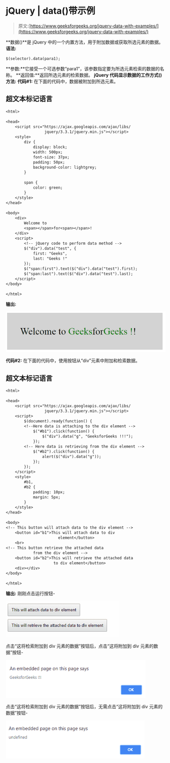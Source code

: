 # jQuery | data()带示例

> 原文:[https://www.geeksforgeeks.org/jquery-data-with-examples/](https://www.geeksforgeeks.org/jquery-data-with-examples/)

**数据()**是 jQuery 中的一个内置方法，用于附加数据或获取所选元素的数据。
**语法:**

```
$(selector).data(para1);
```

**参数:**它接受一个可选参数“para1”，该参数指定要为所选元素检索的数据的名称。
**返回值:**返回所选元素的检索数据。
**jQuery 代码显示数据的工作方式()方法:**
**代码#1:**
在下面的代码中，数据被附加到所选元素。

## 超文本标记语言

```
<html>

<head>
    <script src="https://ajax.googleapis.com/ajax/libs/
                 jquery/3.3.1/jquery.min.js"></script>
    <style>
        div {
            display: block;
            width: 500px;
            font-size: 37px;
            padding: 50px;
            background-color: lightgrey;
        }

        span {
            color: green;
        }
    </style>
</head>

<body>
    <div>
        Welcome to
        <span></span>for<span></span>!
    </div>
    <script>
        <!-- jQuery code to perform data method -->
        $("div").data("test", {
            first: "Geeks",
            last: "Geeks !"
        });
        $("span:first").text($("div").data("test").first);
        $("span:last").text($("div").data("test").last);
    </script>
</body>

</html>
```

**输出:**

![](img/158e91caceabc567f6c2d7a8da392095.png)

**代码#2:**
在下面的代码中，使用按钮从“div”元素中附加和检索数据。

## 超文本标记语言

```
<html>

<head>
    <script src="https://ajax.googleapis.com/ajax/libs/
                 jquery/3.3.1/jquery.min.js"></script>
    <script>
        $(document).ready(function() {
        <!--Here data is attaching to the div element -->
            $("#b1").click(function() {
                $("div").data("g", "GeeksforGeeks !!!");
            });
        <!-- Here data is retrieving from the div element -->
            $("#b2").click(function() {
                alert($("div").data("g"));
            });
        });
    </script>
    <style>
        #b1,
        #b2 {
            padding: 10px;
            margin: 5px;
        }
    </style>
</head>

<body>
<!-- This button will attach data to the div element -->
    <button id="b1">This will attach data to div
                       element</button>
    <br>
<!-- This button retrieve the attached data
            from the div element -->
    <button id="b2">This will retrieve the attached data
                     to div element</button>
    <div></div>
</body>

</html>
```

**输出:**
刚刚点击运行按钮-

![](img/fb7c4139150b5bb7bff49d86062a7759.png)

点击“这将检索附加到 div 元素的数据”按钮后，点击“这将附加到 div 元素的数据”按钮-

![](img/12617192d138e23827aef6457a6e582a.png)

点击“这将检索附加到 div 元素的数据”按钮后，无需点击“这将附加到 div 元素的数据”按钮-

![](img/49a434d16eb945e06c9490a216aa8712.png)